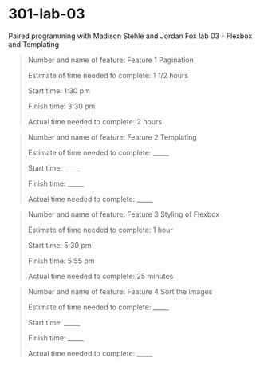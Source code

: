 # 301-lab-03
Paired programming with Madison Stehle and Jordan Fox lab 03 - Flexbox and Templating 

> Number and name of feature: Feature 1 Pagination
> 
> Estimate of time needed to complete: 1 1/2 hours
> 
> Start time: 1:30 pm
> 
> Finish time: 3:30 pm
> 
> Actual time needed to complete: 2 hours

> Number and name of feature: Feature 2 Templating
> 
> Estimate of time needed to complete: _____
> 
> Start time: _____
> 
> Finish time: _____
> 
> Actual time needed to complete: _____

> Number and name of feature: Feature 3 Styling of Flexbox
> 
> Estimate of time needed to complete: 1 hour
> 
> Start time: 5:30 pm
> 
> Finish time: 5:55 pm
> 
> Actual time needed to complete: 25 minutes

> Number and name of feature: Feature 4 Sort the images
> 
> Estimate of time needed to complete: _____
> 
> Start time: _____
> 
> Finish time: _____
> 
> Actual time needed to complete: _____